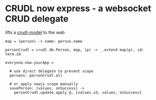 # CRUDL now express - a websocket CRUD delegate

lifts a [crudl-model](http://github.com/dgf/crudl-model) to the web

    map = (person) -> name: person.name

    personCrudl = crudl db.Person, map, (p) -> _.extend map(p), id: term.id

    everyone.now.yourApp =

      # use direct delegate to prevent scope
      persons: personCrudl.all

      # or apply nowjs scope manually
      savePerson: (values, onSuccess) ->
        personCrudl.update.apply @, [values.id, values, onSuccess]
